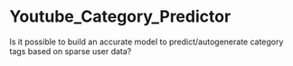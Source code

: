 # Youtube_Category_Predictor
Is it possible to build an accurate model to predict/autogenerate category tags based on sparse user data?

